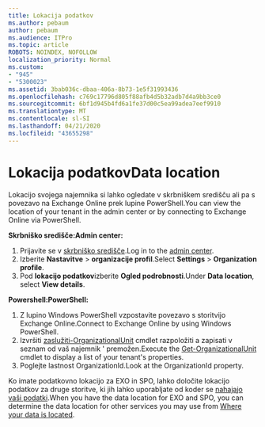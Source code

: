 ```yaml
---
title: Lokacija podatkov
ms.author: pebaum
author: pebaum
ms.audience: ITPro
ms.topic: article
ROBOTS: NOINDEX, NOFOLLOW
localization_priority: Normal
ms.custom:
- "945"
- "5300023"
ms.assetid: 3bab036c-dbaa-406a-8b73-1e5f31993436
ms.openlocfilehash: c769c17796d805f88afb4d5b32adb7d4a9bb3ce0
ms.sourcegitcommit: 6bf1d945b4fd6a1fe37d00c5ea99adea7eef9910
ms.translationtype: MT
ms.contentlocale: sl-SI
ms.lasthandoff: 04/21/2020
ms.locfileid: "43655298"
---
```

# <a name="data-location"></a><span data-ttu-id="4f946-102">Lokacija podatkov</span><span class="sxs-lookup"><span data-stu-id="4f946-102">Data location</span></span>

<span data-ttu-id="4f946-103">Lokacijo svojega najemnika si lahko ogledate v skrbniškem središču ali pa s povezavo na Exchange Online prek lupine PowerShell.</span><span class="sxs-lookup"><span data-stu-id="4f946-103">You can view the location of your tenant in the admin center or by connecting to Exchange Online via PowerShell.</span></span>


<span data-ttu-id="4f946-104">**Skrbniško središče:**</span><span class="sxs-lookup"><span data-stu-id="4f946-104">**Admin center:**</span></span>
1. <span data-ttu-id="4f946-105">Prijavite se v [skrbniško središče](https://admin.microsoft.com/Adminportal/Home).</span><span class="sxs-lookup"><span data-stu-id="4f946-105">Log in to the [admin center](https://admin.microsoft.com/Adminportal/Home).</span></span>
2. <span data-ttu-id="4f946-106">Izberite **Nastavitve** > **organizacije profil**.</span><span class="sxs-lookup"><span data-stu-id="4f946-106">Select **Settings** > **Organization profile**.</span></span>
3. <span data-ttu-id="4f946-107">Pod **lokacijo podatkov**izberite **Ogled podrobnosti**.</span><span class="sxs-lookup"><span data-stu-id="4f946-107">Under **Data location**, select **View details**.</span></span>


<span data-ttu-id="4f946-108">**Powershell:**</span><span class="sxs-lookup"><span data-stu-id="4f946-108">**PowerShell:**</span></span>
1. <span data-ttu-id="4f946-109">Z lupino Windows PowerShell vzpostavite povezavo s storitvijo Exchange Online.</span><span class="sxs-lookup"><span data-stu-id="4f946-109">Connect to Exchange Online by using Windows PowerShell.</span></span>
2. <span data-ttu-id="4f946-110">Izvršiti [zaslužiti-OrganizationalUnit](https://docs.microsoft.com/powershell/module/exchange/active-directory/get-organizationalunit) cmdlet razpoložiti a zapisati v seznam od vaš najemnik ' premožen.</span><span class="sxs-lookup"><span data-stu-id="4f946-110">Execute the [Get-OrganizationalUnit](https://docs.microsoft.com/powershell/module/exchange/active-directory/get-organizationalunit) cmdlet to display a list of your tenant's properties.</span></span> 
3. <span data-ttu-id="4f946-111">Poglejte lastnost OrganizationId.</span><span class="sxs-lookup"><span data-stu-id="4f946-111">Look at the OrganizationId property.</span></span>

<span data-ttu-id="4f946-112">Ko imate podatkovno lokacijo za EXO in SPO, lahko določite lokacijo podatkov za druge storitve, ki jih lahko uporabljate od koder se [nahajajo vaši podatki](https://products.office.com/where-is-your-data-located).</span><span class="sxs-lookup"><span data-stu-id="4f946-112">When you have the data location for EXO and SPO, you can determine the data location for other services you may use from [Where your data is located](https://products.office.com/where-is-your-data-located).</span></span>
